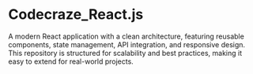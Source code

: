 # Codecraze_React.js
A modern React application with a clean architecture, featuring reusable components, state management, API integration, and responsive design. This repository is structured for scalability and best practices, making it easy to extend for real-world projects.

